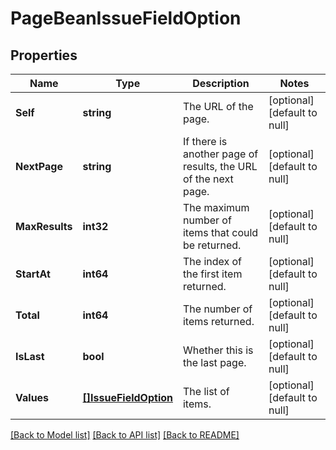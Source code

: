 # PageBeanIssueFieldOption

## Properties
Name | Type | Description | Notes
------------ | ------------- | ------------- | -------------
**Self** | **string** | The URL of the page. | [optional] [default to null]
**NextPage** | **string** | If there is another page of results, the URL of the next page. | [optional] [default to null]
**MaxResults** | **int32** | The maximum number of items that could be returned. | [optional] [default to null]
**StartAt** | **int64** | The index of the first item returned. | [optional] [default to null]
**Total** | **int64** | The number of items returned. | [optional] [default to null]
**IsLast** | **bool** | Whether this is the last page. | [optional] [default to null]
**Values** | [**[]IssueFieldOption**](IssueFieldOption.md) | The list of items. | [optional] [default to null]

[[Back to Model list]](../README.md#documentation-for-models) [[Back to API list]](../README.md#documentation-for-api-endpoints) [[Back to README]](../README.md)

